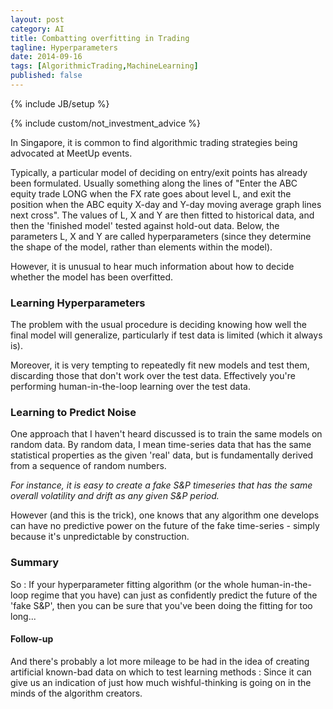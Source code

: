 ```yaml
---
layout: post
category: AI
title: Combatting overfitting in Trading
tagline: Hyperparameters
date: 2014-09-16
tags: [AlgorithmicTrading,MachineLearning]
published: false
---
```

{% include JB/setup %}

{% include custom/not_investment_advice %}

In Singapore, it is common to find algorithmic trading strategies being advocated at MeetUp events.

Typically, a particular model of deciding on entry/exit points has already been
formulated.  Usually something along the lines of "Enter the ABC equity trade LONG when
the FX rate goes about level L, and exit the position when the ABC equity X-day and Y-day
moving average graph lines next cross".  The values of L, X and Y are then fitted to 
historical data, and then the 'finished model' tested against hold-out data.  Below,
the parameters L, X and Y are called hyperparameters (since they determine the 
shape of the model, rather than elements within the model).

However, it is unusual to hear much information about how to decide whether the model has been overfitted.

### Learning Hyperparameters

The problem with the usual procedure is deciding knowing how well the final model will generalize, 
particularly if test data is limited (which it always is).  

Moreover, it is very tempting to repeatedly fit new models and test them, 
discarding those that don't work over the test data.  Effectively you're performing 
human-in-the-loop learning over the test data.

### Learning to Predict Noise

One approach that I haven't heard discussed is to train the same models on random data.  By random data, I mean
time-series data that has the same statistical properties as the given 'real' data, but is fundamentally 
derived from a sequence of random numbers.

*For instance, it is easy to create a fake S&P timeseries that has the same overall volatility and drift as any given
S&P period.*

However (and this is the trick), one knows that any algorithm one develops can have no predictive power on the 
future of the fake time-series - simply because it's unpredictable by construction.  

### Summary

So : If your hyperparameter fitting algorithm (or the whole human-in-the-loop regime that you have) can 
just as confidently predict the future of the 'fake S&P', 
then you can be sure that you've been doing the fitting for too long...

#### Follow-up

And there's probably a lot more mileage to be had in the idea of 
creating artificial known-bad data on which to test learning methods : 
Since it can give us an indication of just how much wishful-thinking is going
on in the minds of the algorithm creators.
